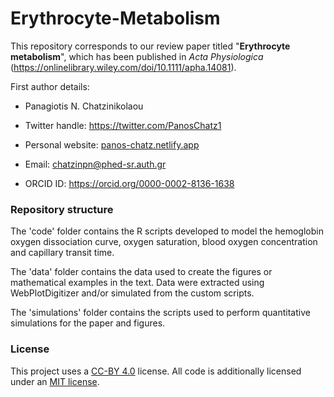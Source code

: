 # Erythrocyte-Metabolism

This repository corresponds to our review paper titled "**Erythrocyte metabolism**", which has been published in *Acta Physiologica* (https://onlinelibrary.wiley.com/doi/10.1111/apha.14081).

First author details:

-   Panagiotis N. Chatzinikolaou

-   Twitter handle: <https://twitter.com/PanosChatz1>

-   Personal website: [panos-chatz.netlify.app](https://panos-chatz.netlify.app/)

-   Email: [chatzinpn\@phed-sr.auth.gr](mailto:chatzinpn@phed-sr.auth.gr)

-   ORCID ID: https://orcid.org/0000-0002-8136-1638

### Repository structure

The 'code' folder contains the R scripts developed to model the hemoglobin oxygen dissociation curve, oxygen saturation, blood oxygen concentration and capillary transit time.

The 'data' folder contains the data used to create the figures or mathematical examples in the text. Data were extracted using WebPlotDigitizer and/or simulated from the custom scripts.

The 'simulations' folder contains the scripts used to perform quantitative simulations for the paper and figures.

### License

This project uses a [CC-BY 4.0](http://creativecommons.org/licenses/by/4.0/) license. All code is additionally licensed under an [MIT license](https://github.com/PanosChatzi/Erythrocyte-Metabolism/blob/main/LICENSE).
